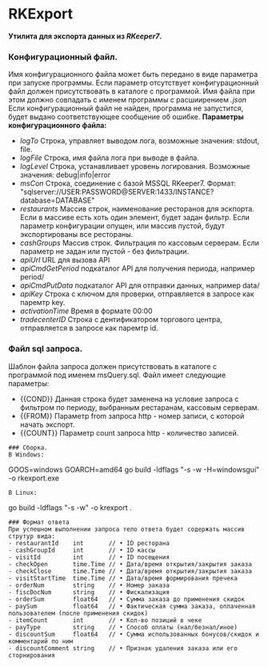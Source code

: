 # RKExport
**Утилита для экспорта данных из *RKeeper7*.** 

### Конфигурационный файл.
Имя конфигурационного файла может быть передано в виде параметра при запуске программы. Если параметр отсутствует конфигурационный файл должен
присутствовать в каталоге с программой. Имя файла при этом должно совпадать с именем программы с расшиирением *.json*
Если конфигурационный файл не найден, программа не запустится, будет выдано соответствующее сообщение об ошибке.
**Параметры конфигурационного файла:**
- *logTo* Строка, управляет выводом лога, возможные значения: stdout, file.
- *logFile* Строка, имя файла лога при выводе в файлa.
- *logLevel* Строка, устанавливает уровень логирования. Возможные значения: debug|info|error
- *msCon* Строка, соединение с базой MSSQL RKeeper7. Формат: "sqlserver://USER:PASSWORD@SERVER:1433/INSTANCE?database=DATABASE"
- *restaurants* Массив строк, наименование ресторанов для эскпорта. Если в массиве есть хоть один элемент, будет задан фильтр. Если параметр конфигурации опущен, или массив пустой, будут экспортированы все рестораны.
- *cashGroups* Массив строк. Фильтрация по кассовым серверам. Если параметр не задан или пустой - без фильтрации.
- *apiUrl* URL для вызова API
- *apiCmdGetPeriod* подкаталог API для получения периода, например period/
- *apiCmdPutData* подкаталог API для отправки данных, например data/
- *apiKey* Строка с ключом для проверки, отправляется в запросе как паремтр key.
- *activationTime* Время в формате 00:00
- *tradecenterID* Строка с дентификатором торгового центра, отправляется в запросе как паремтр id.

### Файл sql запроса.
Шаблон файла запроса должен присутствовать в каталоге с программой под именем msQuery.sql. Файл имеет следующие параметры:
- {{COND}} Данная строка будет заменена на условие запроса с фильтром по периоду, выбранным рестаранам, кассовым серверам.
- {{FROM}} Параметр from запроса http - номер записи, с которой начать экспорт.
- {{COUNT}} Параметр count запроса http - количество записей.

```
### Сборка.
В Windows:
```
GOOS=windows GOARCH=amd64 go build -ldflags "-s -w -H=windowsgui" -o rkexport.exe
```
В Linux:
```
go build -ldflags "-s -w" -o krexport .
```
### Формат ответа
При успешном выполнении запроса тело ответа будет содержать массив струтур вида:
- restaurantId    int       // • ID ресторана 
- cashGroupId     int       // • ID кассы 
- visitId         int       // • ID посещения 
- checkOpen       time.Time // • Дата/время открытия/закрытия заказа
- checkClose      time.Time // • Дата/время открытия/закрытия заказа
- visitStartTime  time.Time // • Дата/время формирования пречека
- orderNum        string    // • Номер заказа
- fiscDocNum      string    // • Фискализация
- orderSum        float64   // • Сумма заказа до применения скидок
- paySum          float64   // • Фактическая сумма заказа, оплаченная пользователем (после применения скидок)
- itemCount       int       // • Кол-во позиций в чеке
- payType         string    // • Способ оплаты (нал/безнал/иное)
- discountSum     float64   // • Сумма использованных бонусов/скидок и комментарий по ним
- discountComment string    // • Признак удаления заказа или его сторнирования
